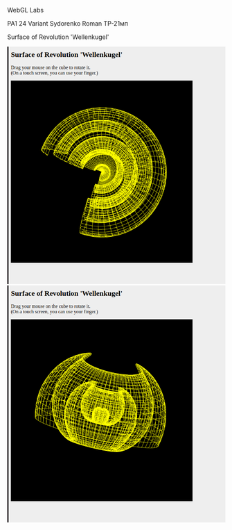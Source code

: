 WebGL Labs

PA1
24 Variant
Sydorenko Roman TP-21мп

Surface of Revolution 'Wellenkugel'

![img.png](images/img1.png)
![img.png](images/img2.png)
